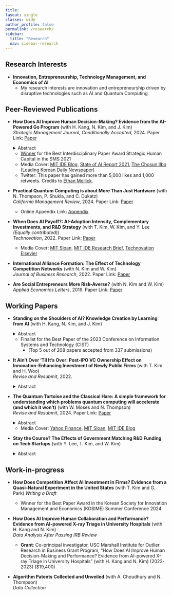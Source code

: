 ```yaml
---
title: 
layout: single
classes: wide
author_profile: false
permalink: /research/
sidebar:
  title: "Research"
  nav: sidebar-research
---
```


## Research Interests
+ **Innovation, Entrepreneurship, Technology Management, and Economics of AI**  
  + My research interests are innovation and entrepreneurship driven by disruptive technologies such as AI and Quantum Computing.

## Peer-Reviewed Publications

+ **How Does AI Improve Human Decision-Making? Evidence from the AI-Powered Go Program** (with H. Kang, N. Kim, and J. Kim)  
*Strategic Management Journal, Conditionally Accepted*, 2024. 
Paper Link:
<a href="/assets/papers/SSRN-id3893835.pdf">Paper</a>
  <details>
  <summary>Abstract</summary>
    <blockquote>Firms increasingly utilize AI to assist or replace human tasks. However, AI can also train humans and make them better. We study how the AI’s instructional role improves human decision-making in the professional Go games where an AI-powered Go program (APG) unexpectedly surpassed the best human player, surpassing the best human knowledge and skill accumulated over thousands of years. To isolate the learning-from-AI effect, we compare the quality of human moves to that of AI’s superior solutions, before and after the initial public release of an APG. Our analysis of 750,990 moves in 25,033 games suggests that APG’s training significantly improved the players’ move quality—reducing the number of errors and the magnitude of the most critical mistake. The improvement is most prominent in the early stage of a game when uncertainty is higher. Further, younger players benefit more than older players, suggesting generational inequality in learning from AI.</blockquote>
  </details>
  
  + <a href="https://www.strategicmanagement.net/ig-strategic-human-capital/past-awards">Winner</a> for the Best Interdisciplinary Paper Award Strategic Human Capital in the SMS 2021
  + Media Cover: <a href="https://medium.com/mit-initiative-on-the-digital-economy/how-ai-can-improve-human-decision-making-f70964659aae">MIT IDE Blog</a>, <a href="https://docs.google.com/presentation/d/1bwJDRC777rAf00Drthi9yT2c9b0MabWO5ZlksfvFzx8/edit#slide=id.gedaf89a37f_1_0">State of AI Report 2021</a>, <a href="https://www.chosun.com/sports/sports_general/2021/10/26/7TN3Y4MZCZCVNAQSCDRAXT7SJI/">The Chosun Ilbo</a> (<a href="https://en.wikipedia.org/wiki/The_Chosun_Ilbo">Leading Korean Daily Newspaper</a>)
  + Twitter: This paper has gained more than 5,000 likes and 1,000 retweets. Credits to <a href="https://twitter.com/emollick/status/1508651631151362050">Ethan Mollick</a>.

+ **Practical Quantum Computing is about More Than Just Hardware** (with N. Thompson, P. Shukla, and C. Dukatz)  
*California Management Review*, 2024.
Paper Link:
<span style="float:center"><a href="https://cmr.berkeley.edu/2024/03/practical-quantum-computing-is-about-more-than-just-hardware/">Paper</a>
  + Online Appendix Link:
<span style="float:center"><a href="/assets/papers/Appendix_Total_20230411.pdf">Appendix</a>

+ **When Does AI Payoff?: AI-Adoption Intensity, Complementary Investments, and R&D Strategy** (with T. Kim, W. Kim, and Y. Lee *(Equally contributed)*)  
*Technovation*, 2022.
Paper Link:
<span style="float:center"><a href="https://www.sciencedirect.com/science/article/pii/S0166497222001377?dgcid=coauthor">Paper</a>
  + Media Cover: <a href="https://mitsloan.mit.edu/ideas-made-to-matter/artificial-intelligence-pays-when-businesses-go-all?utm_source=mitsloantwitter&utm_medium=social&utm_campaign=aipayoff">MIT Sloan</a>, <a href="https://ide.mit.edu/wp-content/uploads/2022/11/WHEN-DOES-AI-PAY-OFF__11-25-22.pdf?x96981">MIT IDE Research Brief</a>, <a href="https://www.linkedin.com/feed/update/urn:li:activity:7033473147995590656/">Technovation Elsevier</a>
  
+ **International Alliance Formation: The Effect of Technology Competition Networks** (with N. Kim and W. Kim)   
*Journal of Business Research*, 2022.
Paper Link:
<span style="float:center"><a href="https://www.sciencedirect.com/science/article/abs/pii/S0148296322001230">Paper</a>

+ **Are Social Entrepreneurs More Risk-Averse?** (with N. Kim and W. Kim)  
*Applied Economics Letters*, 2019.
Paper Link:
<span style="float:center"><a href="https://www.tandfonline.com/doi/full/10.1080/13504851.2018.1524122">Paper</a>

## Working Papers

+ **Standing on the Shoulders of AI? Knowledge Creation by Learning from AI** (with H. Kang, N. Kim, and J. Kim)
  <details>
  <summary>Abstract</summary>
    <blockquote>Knowledge is a crucial source of competitive advantage, innovation, and economic growth, but creating new knowledge can be difficult. We study whether and how the interaction between human professionals and artificial intelligence (AI) pushes the knowledge frontier. Studying this question is challenging because of the difficulty in measuring new knowledge and quantifying AI’s impact. We circumvent these issues by studying professional Go matches from 2003 through 2021. In 2017, the AI-powered Go program (APG) far surpassed the best human player, and professional players began learning from AI. Such human-AI interaction paved a new way to reassess historical Go knowledge and create new knowledge. We analyze every move in 69,974 games and find that, after APG, professional players significantly changed how they play (1) the first move and (2) the first invasion move in each quadrant. In addition, they adopted different sets of “standard patterns” (defined as a sequence of the first eight alternating moves) that set up the game in the early stage. However, new knowledge catalyzed by AI comes at the expense of higher concentration and reduced diversity of moves. Further, AI’s impact on knowledge creation is greater for highly skilled players; since AI does not explain, learning from AI requires the absorptive capacity of professionals. AI helps humans push the knowledge frontier, but its consequences for knowledge concentration and for differential learning by skill levels provide important implications for how best to seize the opportunities opened up by AI.</blockquote>
  </details>  
  
  + Finalist for the Best Paper of the 2023 Conference on Information Systems and Technology (CIST)
    + (Top 5 out of 208 papers accepted from 337 submissions)

+ **It Ain’t Over ‘Til It’s Over: Post-IPO VC Ownership Effect on Innovation-Enhancing Investment of Newly Public Firms** (with T. Kim and H. Woo)  
*Revise and Resubmit*, 2022.
  <details>
  <summary>Abstract</summary>
    <blockquote>Although the existing literature has discussed the effects of VC firms on investee ventures before and at the time of an IPO, less is known about how they influence the strategic decisions of newly public firms after the IPO. Conventional wisdom is that VC investors exit from a venture investment through an IPO. However, we find that VC investors hold a significant amount of shares for years after an IPO. This study examines how VC investors affect a firm after an IPO. Building on the literature on governance through ownership, we argue that post-IPO VC shareholders encourage innovation-enhancing investments of newly public firms and that post-IPO VC ownership positively affects the market value of newly public firms. Our underlying logic is that outcomes created by innovation-enhancing investments of newly public firms can be beneficial to not only themselves but also VC shareholders for VC reputation, network externality, and knowledge acquisition. Consistent with our arguments, our empirical study shows that post-IPO VC ownership is positively related to R&D intensity, CAPEX investment, and Tobin’s Q of newly public firms and that these relationships are amplified when a lead VC is located close to the firm, when a VC investor sits on the board, and when investees are in technology-intensive industries. This study expands the scope of the VC effect on investee ventures beyond an IPO.</blockquote>
  </details>  

+ **The Quantum Tortoise and the Classical Hare: A simple framework for understanding which problems quantum computing will accelerate (and which it won’t)** (with W. Moses and N. Thompson)  
*Revise and Resubmit*, 2024.
Paper Link:
<span style="float:center"><a href="https://arxiv.org/pdf/2310.15505.pdf">Paper</a>  
  <details>
  <summary>Abstract</summary>
    <blockquote>Quantum computing promises transformational gains for solving some problems, but little to none for others. For anyone hoping to use quantum computers now or in the future, it is important to know which problems will benefit. In this paper, we answer this question by analyzing the relative strengths of classical and quantum computers. While classical computers operate faster, quantum computers can sometimes run more efficient algorithms. Whether the speed advantage or the algorithmic advantage dominates determines whether a problem will benefit from quantum computing or not. Our analysis reveals that many problems, particularly those of small to moderate size that can be important for typical businesses, will not benefit from quantum computing. Conversely, problems with exponential algorithmic gains, or polynomial gains and large problem sizes, will benefit from present quantum computing. Since exponential gains are rare in practice and theorized to be rare even in principle, our analysis suggests that the benefits from quantum computing will flow either to users of these rare cases, or practitioners processing very large data.</blockquote>
  </details> 

  + Media Cover: <a href="https://finance.yahoo.com/news/quantum-computing-better-business-120400361.html?guccounter=1">Yahoo Finance</a>, <a href="https://mitsloan.mit.edu/ideas-made-to-matter/quantum-computing-what-leaders-need-to-know-now?utm_source=mitsloanlinkedin&utm_medium=social&utm_campaign=quantumtortoise">MIT Sloan</a>, <a href="https://medium.com/mit-initiative-on-the-digital-economy/quantum-computings-sweet-spot-e6b6c22e24e7">MIT IDE Blog</a>

+ **Stay the Course? The Effects of Government Matching R&D Funding on Tech Startups** (with Y. Lee, T. Kim, and W. Kim)  
  <details>
  <summary>Abstract</summary>
    <blockquote>This study examines the effectiveness of a government-matched R&D subsidy program for startups, which leverages the selection capabilities of private venture capital firms in awarding funds. Using a regression discontinuity design and a combination of confidential and hand-collected data, we assess the program's impact on follow-up investments, R&D investment, and patenting activities in funded startups. Our findings reveal that startups benefiting from the matching R&D subsidy program secure more subsequent investments (3.3 times), R&D investment (14.1%), and patenting activities (13.7%) compared to non-funded peers, highlighting the potential of government-matched R&D funding programs that engage private sector expertise in the selection process to drive growth and innovation. Through a survey of awardees and non-awardees, we identify underlying mechanisms, including that funded startups were more likely to adhere to their business models and strategic planning, adopt new technologies, and implement performance-based human resource management practices. These insights can inform policymaking on strategies to foster innovation in the startup ecosystem.</blockquote>
  </details>  

## Work-in-progress

+ **How Does Competition Affect AI Investment in Firms? Evidence from a Quasi-Natural Experiment in the United States** (with T. Kim and G. Park)
*Writing a Draft*
  + Winner for the Best Paper Award in the Korean Society for Innovation Management and Economics (KOSIME) Summer Conference 2024

+ **How Does AI Improve Human Collaboration and Performance? Evidence from AI-powered X-ray Triage in University Hospitals** (with H. Kang and N. Kim)   
*Data Analysis After Passing IRB Review*
  + **Grant**: Co-principal investigator, USC Marshall Institute for Outlier Research in Business Grant Program, “How Does AI Improve Human Decision-Making and Performance? Evidence from AI-powered X-ray Triage in University Hospitals” (with H. Kang and N. Kim) (2022-2023) ($19,400)

+ **Algorithm Patents Collected and Unveiled** (with A. Choudhury and N. Thompson)  
*Data Collection*
